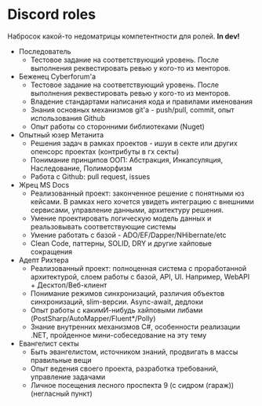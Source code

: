 # Discord roles

Набросок какой-то недоматрицы компетентности для ролей. **In dev!**

- Последователь
  - Тестовое задание на соответствующий уровень. После выполнения реквестировать ревью у кого-то из менторов.
- Беженец Cyberforum'а
  - Тестовое задание на соответствующий уровень. После выполнения реквестировать ревью у кого-то из менторов.
  - Владение стандартами написания кода и правилами именования
  - Знания основных механизмов git'а - push/pull, commit, опыт использования Github
  - Опыт работы со сторонними библиотеками (Nuget)
- Опытный юзер Метанита
  - Решения задач в рамках проектов - ишуи в секте или других опенсорс проектах (контрибуты в гх секты)
  - Понимание принципов ООП: Абстракция, Инкапсуляция, Наследование, Полиморфизм
  - Работа с Github: pull request, issues
- Жрец MS Docs
  - Реализованный проект: законченное решение с понятными юз кейсами. В рамках него хочется увидеть интеграцию с внешними сервисами, управление данными, архитектуру решения.
  - Умение проектировать логическую модель данных и реальзовывать соответствующие системы
  - Умение работать с базой - ADO/EF/Dapper/NHibernate/etc
  - Clean Code, паттерны, SOLID, DRY и другие хайповые сокращения
- Адепт Рихтера
  - Реализованный проект: полноценная система с проработанной архитектурой, слоем работы с базой, API, UI. Например, WebAPI + Десктоп/Веб-клиент
  - Понимание режимов синхронизаций, различия объектов синхронизаций, slim-версии. Async-await, дедлоки
  - Опыт работы с какимИ-нибудь хайповыми либами (PostSharp/AutoMapper/Fluent*/Polly) 
  - Знание внутренних механизмов C#, особенности реализации .NET, пройденное мини-собеседование на эту тему
- Евангелист секты
  - Быть эвангелистом, источником знаний, продвигать в массы правильные вещи
  - Опыт ведения своего проекта, разработка требований, управление задачами
  - Личное посещения лесного проспекта 9 (с сидром (гараж)) (негласный пункт)
